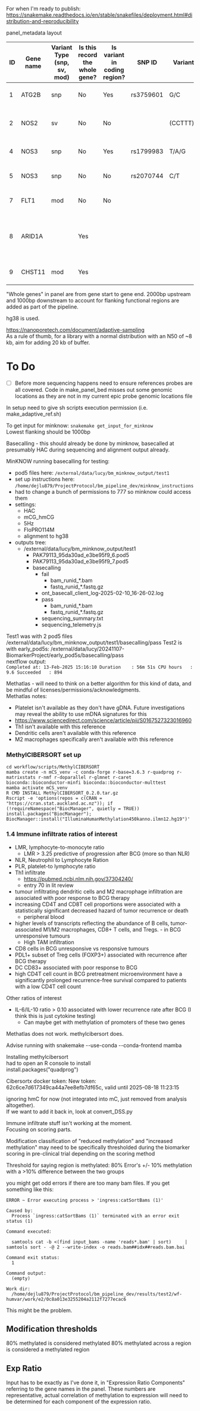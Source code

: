 
For when I'm ready to publish:  
https://snakemake.readthedocs.io/en/stable/snakefiles/deployment.html#distribution-and-reproducibility

panel_metadata layout

| ID  | Gene name | Variant Type (snp, sv, mod) | Is this record the whole gene? | Is variant in coding region? | SNP ID     | Variant | Illumina EPIC ID | DNA methylation | BCG response characteristic | BCG non response characteristic | Notes                                                                 | WARNINGS | Ref                  | chrom | start pos  | end pos    | length | strand |
| --- | --------- | --------------------------- | ------------------------------ | ---------------------------- | --------- | ------- | ---------------- | --------------- | --------------------------- | ------------------------------ | -------------------------------------------------------------------- | -------- | -------------------- | ----- | ---------- | ---------- | ------- | ------ |
| 1   | ATG2B     | snp                         | No                             | Yes                          | rs3759601 | G/C     |                  |                 | G                           | CC                             | Allele not associated with cancer recurrence in Asian population but population did not have any CC genotype |          | Buffen, K. et al. A... | chr14 | 96,311,131 | 96,311,131 | 1       | -      |
| 2   | NOS2      | sv                          | No                             | No                           |           | (CCTTT)n|                  |                 | <13 repeats                 |                                | NOS2-promoter microsatellite (CCTTT)n, if <13 repeats likely to benefit from treatment. primers used for genomic location came from here: https://journals.sagepub.com/doi/10.1177/20587392211052948 |          | Ryk, C. et al. Outc... | chr17 | 27,803,068 | 27,803,263 | 196     | -      |
| 4   | NOS3      | snp                         | No                             | Yes                          | rs1799983 | T/A/G   |                  |                 | GG                          |                                | homozygous GG had decreased risk - note that GT/TT patients were grouped together |          | Ryk, C. et al. Outc... | chr7  | 150,999,023 | 150,999,023 | 1       | +      |
| 5   | NOS3      | snp                         | No                             | No                           | rs2070744 | C/T     |                  |                 | TT                          |                                | note that CT/CC patients were grouped together. SNP in promoter region |          | Ryk, C. et al. Outc... | chr7  | 150,992,991 | 150,992,991 | 1       | +      |
| 7   | FLT1      | mod                         | No                             | No                           |           |         | cg26544530       | promoter        | reduced methylation         | increased methylation         | PLACEHOLDER - check it actually corresponds to the gene                |          | Ilijazi, D. et al. ... | chr13 | 28,896,826 | 28,896,827 | 2       | -      |
| 8   | ARID1A    |                             | Yes                            |                              |           |         |                  | wildtype        | mutations                   | any/all mutations associated with BCG non-response                    |          |          | Pietzak, E. J. et a... | chr1  | 26,728,912 | 26,780,756 | 51,845  | +      |
| 9   | CHST11    | mod                         | Yes                            |                              |           |         |                  | promoter        |                            | increased methylation         | has 5 CpG sites: Validated as predictive biomarker in study            |          | Ilijazi, D. et al. ... | chr12 | 104,456,948 | 104,762,014 | 305,067 | +      |


"Whole genes" in panel are from gene start to gene end. 2000bp upstream and 1000bp downstream to account for flanking functional regions are added as part of the pipeline.

hg38 is used.

https://nanoporetech.com/document/adaptive-sampling  
As a rule of thumb, for a library with a normal distribution with an N50 of ~8 kb, aim for adding 20 kb of buffer.

# To Do
- [ ] Before more sequencing happens need to ensure references probes are all covered. Code in make_panel_bed misses out some genomic locations as they are not in my current epic probe genomic locations file

In setup need to give sh scripts execution permission (i.e. make_adaptive_ref.sh)

To get input for minknow:
`snakemake get_input_for_minknow`  
Lowest flanking should be 1000bp

Basecalling - this should already be done by minknow, basecalled at presumably HAC during sequencing and alignment output already.

MinKNOW running basecalling for testing:  
- pod5 files here: `/external/data/lucy/bm_minknow_output/test1`
- set up instructions here: `/home/dejlu879/ProjectProtocol/bm_pipeline_dev/minknow_instructions`
- had to change a bunch of permissions to 777 so minknow could access them
- settings:
    - HAC
    - mCG_hmCG
    - 5Hz
    - FloPRO114M
    - alignment to hg38
- outputs tree: 
    - /external/data/lucy/bm_minknow_output/test1
        - PAK79113_95da30ad_e3be95f9_6.pod5
        - PAK79113_95da30ad_e3be95f9_7.pod5
        - basecalling
            - fail
                - bam_runid_*.bam
                - fastq_runid_*.fastq.gz
            - ont_basecall_client_log-2025-02-10_16-26-02.log
            - pass
                - bam_runid_*.bam
                - fastq_runid_*.fastq.gz
            - sequencing_summary.txt
            - sequencing_telemetry.js


Test1 was with 2 pod5 files /external/data/lucy/bm_minknow_output/test1/basecalling/pass
Test2 is with early_pod5s: /external/data/lucy/20241107-BiomarkerProject/early_pod5s/basecalling/pass  
nextflow output:  
    ```
    Completed at: 13-Feb-2025 15:16:10
    Duration    : 56m 51s
    CPU hours   : 9.6
    Succeeded   : 894
    ```

Methatlas - will need to think on a better algorithm for this kind of data, and be mindful of licenses/permissions/acknowledgments.  
Methatlas notes:  
- Platelet isn't available as they don't have gDNA. Future investigations may reveal the ability to use mDNA signatures for this
- https://www.sciencedirect.com/science/article/pii/S0167527323016960
- Th1 isn't available with this reference
- Dendritic cells aren't available with this reference
- M2 macrophages specifically aren't available with this reference

### MethylCIBERSORT set up  
```
cd workflow/scripts/MethylCIBERSORT
mamba create -n mCS_venv -c conda-forge r-base=3.6.3 r-quadprog r-matrixstats r-nmf r-doparallel r-glmnet r-caret bioconda::bioconductor-minfi bioconda::bioconductor-multtest
mamba activate mCS_venv
R CMD INSTALL MethylCIBERSORT_0.2.0.tar.gz
Rscript -e 'options(repos = c(CRAN = "https://cran.stat.auckland.ac.nz")); if (!requireNamespace("BiocManager", quietly = TRUE)) install.packages("BiocManager"); BiocManager::install("IlluminaHumanMethylation450kanno.ilmn12.hg19")'
```

### 1.4 Immune infiltrate ratios of interest

- LMR, lymphocyte-to-monocyte ratio
  - LMR > 3.25 predictive of progression after BCG (more so than NLR)
- NLR, Neutrophil to Lymphocyte Ration
- PLR, platelet-to lymphocyte ratio
- Th1 infiltrate
  - https://pubmed.ncbi.nlm.nih.gov/37304240/
  - entry 70 in lit review
- tumour infiltrating dendritic cells and M2 macrophage infiltration are associated with poor response to BCG therapy
- increasing CD4T and CD8T cell proportions were associated with a statistically significant decreased hazard of tumor recurrence or death
  - peripheral blood
- higher levels of transcripts reflecting the abundance of B cells, tumor-associated M1/M2 macrophages, CD8+ T cells, and Tregs. - in BCG unresponsive tumours
  - High TAM infiltration
- CD8 cells in BCG unresponsive vs responsive tumours
- PDL1+ subset of Treg cells (FOXP3+) associated with recurrence after BCG therapy
- DC CD83+ associated with poor response to BCG
- high CD4T cell count in BCG pretreatment microenvironment have a significantly prolonged recurrence-free survival compared to patients with a low CD4T cell count

Other ratios of interest
- IL-6/IL-10 ratio > 0.10 associated with lower recurrence rate after BCG (I think this is just cytokine testing)
  - Can maybe get with methylation of promoters of these two genes

Methatlas does not work. methylcibersort does.  

Advise running with snakemake --use-conda --conda-frontend mamba

Installing methylcibersort  
had to open an R console to install  
install.packages("quadprog")  

Cibersortx docker token: 
New token: 62c6ce7d617349ca44a7ee8efb7df65c, valid until 2025-08-18 11:23:15


ignoring hmC for now (not integrated into mC, just removed from analysis altogether).  
If we want to add it back in, look at convert_DSS.py

Immune infiltrate stuff isn't working at the moment.  
Focusing on scoring parts.

Modification classification of "reduced methylation" and "increased methylation" may need to be specifically thresholded during the biomarker scoring in pre-clinical trial depending on the scoring method

Threshold for saying region is methylated: 80%
Error's +/- 10% methylation  
with a >10% difference between the two groups  

you might get odd errors if there are too many bam files.
If you get something like this:  
```
ERROR ~ Error executing process > 'ingress:catSortBams (1)'

Caused by:
  Process `ingress:catSortBams (1)` terminated with an error exit status (1)

Command executed:

  samtools cat -b <(find input_bams -name 'reads*.bam' | sort)     | samtools sort - -@ 2 --write-index -o reads.bam##idx##reads.bam.bai

Command exit status:
  1

Command output:
  (empty)

Work dir:
  /home/dejlu879/ProjectProtocol/bm_pipeline_dev/results/test2/wf-humvar/work/e2/0c8a013e3255204a2112f7277ecac6
  ```
This might be the problem.

## Modification thresholds
80% methylated is considered methylated
80% methylated across a region is considered a methylated region


## Exp Ratio
Input has to be exactly as I've done it, in "Expression Ratio Components" referring to the gene names in the panel.
These numbers are representative, actual correlation of methylation to expression will need to be determined for each component of the expression ratio.
